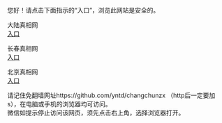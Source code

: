 
  您好！请点击下面指示的“入口”，浏览此网站是安全的。 <br/>

大陆真相网<br/>
<a href="https://is.gd/cEKQ64%" id="dlLink" rel="nofollow">入口</a>

长春真相网<br/>
<a href="https://is.gd/cEKQ64%" id="ccLink" rel="nofollow">入口</a>

北京真相网<br/>
<a href="https://is.gd/cEKQ64%" id="bjLink" rel="nofollow">入口</a>


请记住免翻墙网址https://github.com/yntd/changchunzx （http后一定要加s），在电脑或手机的浏览器均可访问。<br/>
微信如提示停止访问该网页，须先点击右上角，选择浏览器打开。
